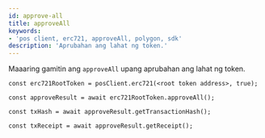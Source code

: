 ```yaml
---
id: approve-all
title: approveAll
keywords:
- 'pos client, erc721, approveAll, polygon, sdk'
description: 'Aprubahan ang lahat ng token.'
---
```


Maaaring gamitin ang `approveAll` upang aprubahan ang lahat ng token.

```
const erc721RootToken = posClient.erc721(<root token address>, true);

const approveResult = await erc721RootToken.approveAll();

const txHash = await approveResult.getTransactionHash();

const txReceipt = await approveResult.getReceipt();

```
